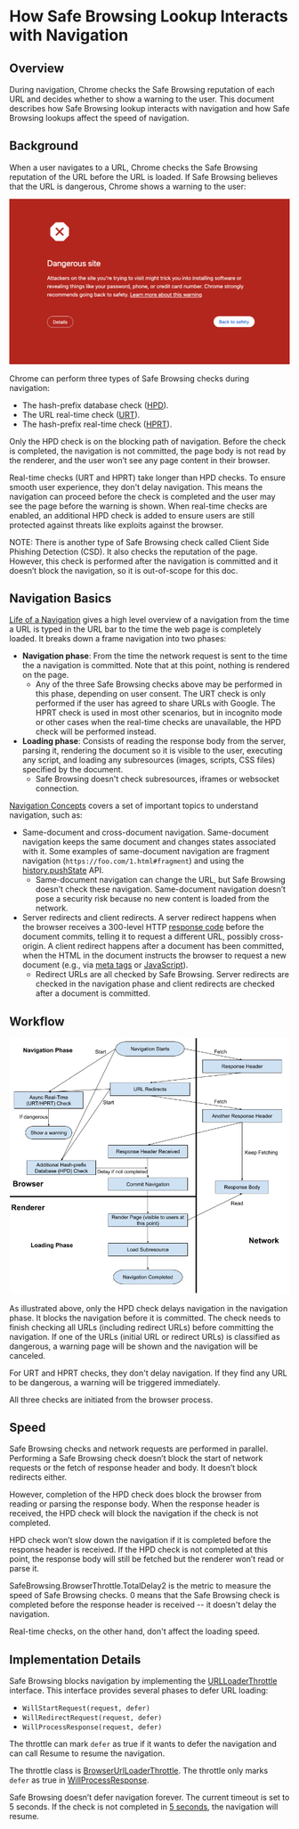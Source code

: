 # How Safe Browsing Lookup Interacts with Navigation

## Overview

During navigation, Chrome checks the Safe Browsing reputation of each URL and
decides whether to show a warning to the user. This document describes how Safe
Browsing lookup interacts with navigation and how Safe Browsing lookups affect
the speed of navigation.

## Background

When a user navigates to a URL, Chrome checks the Safe Browsing reputation of
the URL before the URL is loaded. If Safe Browsing believes that the URL is
dangerous, Chrome shows a warning to the user:

![warning page](warning_screenshot.png)

Chrome can perform three types of Safe Browsing checks during navigation:

*   The hash-prefix database check
    ([HPD](https://developers.google.com/safe-browsing/v4/update-api)).
*   The URL real-time check
    ([URT](https://source.chromium.org/chromium/chromium/src/+/main:components/safe_browsing/core/browser/realtime/)).
*   The hash-prefix real-time check
    ([HPRT](https://developers.google.com/safe-browsing/reference)).

Only the HPD check is on the blocking path of navigation. Before the check is
completed, the navigation is not committed, the page body is not read by the
renderer, and the user won’t see any page content in their browser.

Real-time checks (URT and HPRT) take longer than HPD checks. To ensure smooth
user experience, they don't delay navigation. This means the navigation can
proceed before the check is completed and the user may see the page before the
warning is shown. When real-time checks are enabled, an additional HPD check is
added to ensure users are still protected against threats like exploits against
the browser.

NOTE: There is another type of Safe Browsing check called Client Side Phishing
Detection (CSD). It also checks the reputation of the page. However, this check
is performed after the navigation is committed and it doesn’t block the
navigation, so it is out-of-scope for this doc.

## Navigation Basics

[Life of a Navigation](https://chromium.googlesource.com/chromium/src/+/main/docs/navigation.md)
gives a high level overview of a navigation from the time a URL is typed in the
URL bar to the time the web page is completely loaded. It breaks down a frame
navigation into two phases:

*   **Navigation phase**: From the time the network request is sent to the time
    the a navigation is committed. Note that at this point, nothing is rendered
    on the page.
    *   Any of the three Safe Browsing checks above may be performed in this
        phase, depending on user consent. The URT check is only performed if the
        user has agreed to share URLs with Google. The HPRT check is used in
        most other scenarios, but in incognito mode or other cases when the
        real-time checks are unavailable, the HPD check will be performed
        instead.
*   **Loading phase**: Consists of reading the response body from the server,
    parsing it, rendering the document so it is visible to the user, executing
    any script, and loading any subresources (images, scripts, CSS files)
    specified by the document.
    *   Safe Browsing doesn't check subresources, iframes or websocket
        connection.

[Navigation Concepts](https://chromium.googlesource.com/chromium/src/+/refs/heads/main/docs/navigation_concepts.md)
covers a set of important topics to understand navigation, such as:

*   Same-document and cross-document navigation. Same-document navigation keeps
    the same document and changes states associated with it. Some examples of
    same-document navigation are fragment navigation
    (`https://foo.com/1.html#fragment`) and using the
    [history.pushState](https://developer.mozilla.org/en-US/docs/Web/API/History/pushState)
    API.
    *   Same-document navigation can change the URL, but Safe Browsing doesn’t
        check these navigation. Same-document navigation doesn’t pose a security
        risk because no new content is loaded from the network.
*   Server redirects and client redirects. A server redirect happens when the
    browser receives a 300-level HTTP
    [response code](https://developer.mozilla.org/en-US/docs/Web/HTTP/Status#redirection_messages)
    before the document commits, telling it to request a different URL, possibly
    cross-origin. A client redirect happens after a document has been committed,
    when the HTML in the document instructs the browser to request a new
    document (e.g., via
    [meta tags](https://www.w3schools.com/tags/att_meta_http_equiv.asp) or
    [JavaScript](https://www.w3schools.com/howto/howto_js_redirect_webpage.asp)).
    *   Redirect URLs are all checked by Safe Browsing. Server redirects are
        checked in the navigation phase and client redirects are checked after a
        document is committed.

## Workflow

![workflow](safe_browsing_navigation_flowchart.png)

As illustrated above, only the HPD check delays navigation in the navigation
phase. It blocks the navigation before it is committed. The check needs to
finish checking all URLs (including redirect URLs) before committing the
navigation. If one of the URLs (initial URL or redirect URLs) is classified as
dangerous, a warning page will be shown and the navigation will be canceled.

For URT and HPRT checks, they don't delay navigation. If they find any URL to be
dangerous, a warning will be triggered immediately.

All three checks are initiated from the browser process.

## Speed

Safe Browsing checks and network requests are performed in parallel. Performing
a Safe Browsing check doesn’t block the start of network requests or the fetch
of response header and body. It doesn’t block redirects either.

However, completion of the HPD check does block the browser from reading or
parsing the response body. When the response header is received, the HPD check
will block the navigation if the check is not completed.

HPD check won’t slow down the navigation if it is completed before the response
header is received. If the HPD check is not completed at this point, the
response body will still be fetched but the renderer won’t read or parse it.

SafeBrowsing.BrowserThrottle.TotalDelay2 is the metric to measure the speed of
Safe Browsing checks. 0 means that the Safe Browsing check is completed before
the response header is received -- it doesn't delay the navigation.

Real-time checks, on the other hand, don't affect the loading speed.

## Implementation Details

Safe Browsing blocks navigation by implementing the
[URLLoaderThrottle](https://source.chromium.org/chromium/chromium/src/+/main:third_party/blink/public/common/loader/url_loader_throttle.h;l=43;drc=0e45c020c43b1a9f6d2870ff7f92b30a2f03a458)
interface. This interface provides several phases to defer URL loading:

*   `WillStartRequest(request, defer)`
*   `WillRedirectRequest(request, defer)`
*   `WillProcessResponse(request, defer)`

The throttle can mark `defer` as true if it wants to defer the navigation and
can call Resume to resume the navigation.

The throttle class is
[BrowserUrlLoaderThrottle](https://source.chromium.org/chromium/chromium/src/+/main:components/safe_browsing/content/browser/browser_url_loader_throttle.h;drc=67847e1d488161fcc71acdfd3b77e1654f6e6121).
The throttle only marks `defer` as true in
[WillProcessResponse](https://source.chromium.org/chromium/chromium/src/+/main:components/safe_browsing/content/browser/browser_url_loader_throttle.cc;l=489;drc=710d8b1f851677cbdafb8f14d0a5bba26066aebe).

Safe Browsing doesn’t defer navigation forever. The current timeout is set to 5
seconds. If the check is not completed in
[5 seconds](https://source.chromium.org/chromium/chromium/src/+/main:components/safe_browsing/core/browser/safe_browsing_lookup_mechanism_runner.cc;l=14;drc=615be57df122442ad3c09558b7d7a7b8495c2360),
the navigation will resume.
